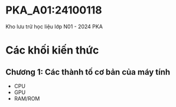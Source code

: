# PKA_A01:24100118
Kho lưu trữ học liệu lớp N01 - 2024 PKA

# Các khối kiến thức 
## Chương 1: Các thành tố cơ bản của máy tính
- CPU
- GPU
- RAM/ROM
